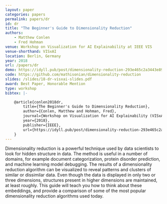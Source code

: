 ```yaml
---
layout: paper
categories: papers
permalink: papers/dr
id: dr
title: "The Beginner's Guide to Dimensionality Reduction"
authors: 
    - Matthew Conlen
    - Fred Hohman
venue: Workshop on Visualization for AI Explainability at IEEE VIS
venue-shorthand: VISxAI
location: Berlin, Germany
year: 2018
url: /papers/dr
demo: https://idyll.pub/post/dimensionality-reduction-293e465c2a3443e8941b016d/
code: https://github.com/mathisonian/dimensionality-reduction
slides: /slides/18-dr-visxai-slides.pdf
award: Best Paper, Honorable Mention
type: workshop
bibtex: |-

    @article{conlen2018dr,
        title={The Beginner's Guide to Dimensionality Reduction},
        author={Conlen, Matthew and Hohman, Fred},
        journal={Workshop on Visualization for AI Explainability (VISxAI) at IEEE VIS},
        year={2018},
        publisher={IEEE},
        url={https://idyll.pub/post/dimensionality-reduction-293e465c2a3443e8941b016d/}
    }
---
```


Dimensionality reduction is a powerful technique used by data scientists to look for hidden structure in data.
The method is useful in a number of domains, for example document categorization, protein disorder prediction, and machine learning model debugging.
The results of a dimensionality reduction algorithm can be visualized to reveal patterns and clusters of similar or dissimilar data.
Even though the data is displayed in only two or three dimensions, structures present in higher dimensions are maintained, at least roughly.
This guide will teach you how to think about these embeddings, and provide a comparison of some of the most popular dimensionality reduction algorithms used today.
